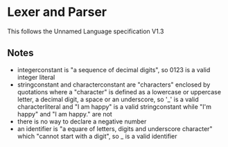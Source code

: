# Lexer and Parser
This follows the Unnamed Language specification V1.3

## Notes
- integerconstant is "a sequence of decimal digits", so 0123 is a valid integer literal
- stringconstant and characterconstant are "characters" enclosed by quotations where a "character" is defined as a lowercase or uppercase letter, a decimal digit, a space or an underscore, so '_' is a valid characterliteral and "I am happy" is a valid stringconstant while "I'm happy" and "I am happy." are not
- there is no way to declare a negative number
- an identifier is "a equare of letters, digits and underscore character" which "cannot start with a digit", so _ is a valid identifier
